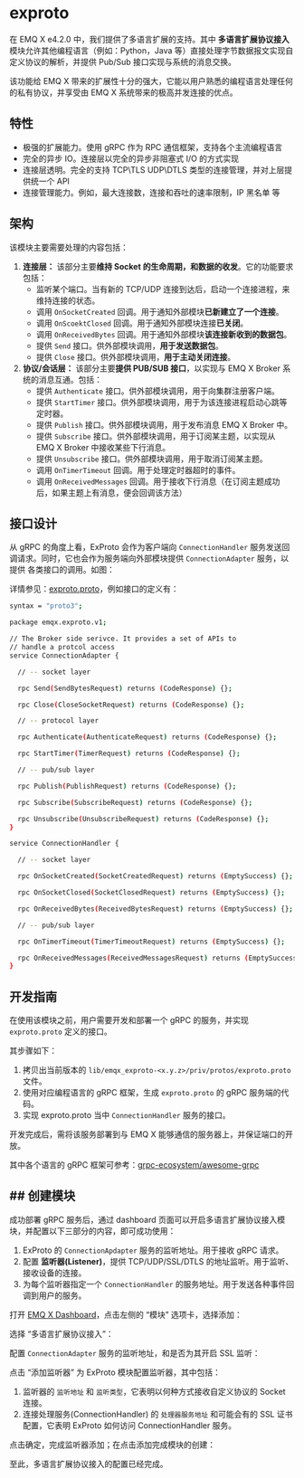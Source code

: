 # exproto

在 EMQ X e4.2.0 中，我们提供了多语言扩展的支持。其中 **多语言扩展协议接入** 模块允许其他编程语言（例如：Python，Java 等）直接处理字节数据报文实现自定义协议的解析，并提供 Pub/Sub 接口实现与系统的消息交换。

该功能给 EMQ X 带来的扩展性十分的强大，它能以用户熟悉的编程语言处理任何的私有协议，并享受由 EMQ X 系统带来的极高并发连接的优点。

## 特性

* 极强的扩展能力。使用 gRPC 作为 RPC 通信框架，支持各个主流编程语言
* 完全的异步 IO。连接层以完全的异步非阻塞式 I/O 的方式实现
* 连接层透明。完全的支持 TCP\TLS UDP\DTLS 类型的连接管理，并对上层提供统一个 API
* 连接管理能力。例如，最大连接数，连接和吞吐的速率限制，IP 黑名单 等

## 架构

该模块主要需要处理的内容包括：

1. **连接层：** 该部分主要**维持 Socket 的生命周期，和数据的收发**。它的功能要求包括：
   * 监听某个端口。当有新的 TCP/UDP 连接到达后，启动一个连接进程，来维持连接的状态。
   * 调用 `OnSocketCreated` 回调。用于通知外部模块**已新建立了一个连接**。
   * 调用 `OnScoektClosed` 回调。用于通知外部模块连接**已关闭**。
   * 调用 `OnReceivedBytes` 回调。用于通知外部模块**该连接新收到的数据包**。
   * 提供 `Send` 接口。供外部模块调用，**用于发送数据包**。
   * 提供 `Close` 接口。供外部模块调用，**用于主动关闭连接**。
2. **协议/会话层：** 该部分主要**提供 PUB/SUB 接口**，以实现与 EMQ X Broker 系统的消息互通。包括：
   * 提供 `Authenticate` 接口。供外部模块调用，用于向集群注册客户端。
   * 提供 `StartTimer` 接口。供外部模块调用，用于为该连接进程启动心跳等定时器。
   * 提供 `Publish` 接口。供外部模块调用，用于发布消息 EMQ X Broker 中。
   * 提供 `Subscribe` 接口。供外部模块调用，用于订阅某主题，以实现从 EMQ X Broker 中接收某些下行消息。
   * 提供 `Unsubscribe` 接口。供外部模块调用，用于取消订阅某主题。
   * 调用 `OnTimerTimeout` 回调。用于处理定时器超时的事件。
   * 调用 `OnReceivedMessages` 回调。用于接收下行消息（在订阅主题成功后，如果主题上有消息，便会回调该方法）

## 接口设计

从 gRPC 的角度上看，ExProto 会作为客户端向 `ConnectionHandler` 服务发送回调请求。同时，它也会作为服务端向外部模块提供 `ConnectionAdapter` 服务，以提供 各类接口的调用。如图：

详情参见：[exproto.proto](https://github.com/emqx/emqx-exproto/blob/dev/e4.2.0/priv/protos/exproto.proto)，例如接口的定义有：

```bash
syntax = "proto3";

package emqx.exproto.v1;

// The Broker side serivce. It provides a set of APIs to
// handle a protcol access
service ConnectionAdapter {

  // -- socket layer

  rpc Send(SendBytesRequest) returns (CodeResponse) {};

  rpc Close(CloseSocketRequest) returns (CodeResponse) {};

  // -- protocol layer

  rpc Authenticate(AuthenticateRequest) returns (CodeResponse) {};

  rpc StartTimer(TimerRequest) returns (CodeResponse) {};

  // -- pub/sub layer

  rpc Publish(PublishRequest) returns (CodeResponse) {};

  rpc Subscribe(SubscribeRequest) returns (CodeResponse) {};

  rpc Unsubscribe(UnsubscribeRequest) returns (CodeResponse) {};
}

service ConnectionHandler {

  // -- socket layer

  rpc OnSocketCreated(SocketCreatedRequest) returns (EmptySuccess) {};

  rpc OnSocketClosed(SocketClosedRequest) returns (EmptySuccess) {};

  rpc OnReceivedBytes(ReceivedBytesRequest) returns (EmptySuccess) {};

  // -- pub/sub layer

  rpc OnTimerTimeout(TimerTimeoutRequest) returns (EmptySuccess) {};

  rpc OnReceivedMessages(ReceivedMessagesRequest) returns (EmptySuccess) {};
}
```

## 开发指南

在使用该模块之前，用户需要开发和部署一个 gRPC 的服务，并实现 `exproto.proto` 定义的接口。

其步骤如下：

1. 拷贝出当前版本的 `lib/emqx_exproto-<x.y.z>/priv/protos/exproto.proto` 文件。
2. 使用对应编程语言的 gRPC 框架，生成 `exproto.proto` 的 gRPC 服务端的代码。
3. 实现 exproto.proto 当中 `ConnectionHandler` 服务的接口。

开发完成后，需将该服务部署到与 EMQ X 能够通信的服务器上，并保证端口的开放。

其中各个语言的 gRPC 框架可参考：[grpc-ecosystem/awesome-grpc](https://github.com/grpc-ecosystem/awesome-grpc)

## \#\# 创建模块

成功部署 gRPC 服务后，通过 dashboard 页面可以开启多语言扩展协议接入模块，并配置以下三部分的内容，即可成功使用：

1. ExProto 的 `ConnectionApdapter` 服务的监听地址。用于接收 gRPC 请求。
2. 配置 **监听器\(Listener\)**，提供 TCP/UDP/SSL/DTLS 的地址监听。用于监听、接收设备的连接。
3. 为每个监听器指定一个 `ConnectionHandler` 的服务地址。用于发送各种事件回调到用户的服务。

打开 [EMQ X Dashboard](http://127.0.0.1:18083/#/modules)，点击左侧的 “模块” 选项卡，选择添加：

选择 “多语言扩展协议接入”：

配置 `ConnectionAdapter` 服务的监听地址，和是否为其开启 SSL 监听：

点击 “添加监听器” 为 ExProto 模块配置监听器，其中包括：

1. 监听器的 `监听地址` 和 `监听类型`，它表明以何种方式接收自定义协议的 Socket 连接。
2. 连接处理服务\(ConnectionHandler\) 的 `处理器服务地址` 和可能会有的 SSL 证书配置，它表明 ExProto 如何访问 ConnectionHandler 服务。

点击确定，完成监听器添加；在点击添加完成模块的创建：

至此，多语言扩展协议接入的配置已经完成。

